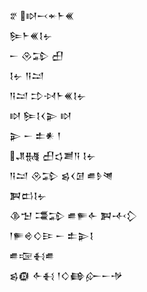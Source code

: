 <div class='block'>
<div class='line'>𒐐 𒊭𒁁𒄬𒈨𒌍</div>
<div class='line'>𒌉𒈨𒌍𒋙𒉡</div>
<div class='line'>𒀸 𒊮𒁉 𒌷</div>
<div class='line'>𒋙𒉡 𒀀𒁺</div>
<div class='line'>𒀀𒁺 𒄞𒀴𒈨𒌍𒋙𒉡</div>
<div class='line'>𒊭 𒌉𒋙𒌋𒉌 𒊭</div>
<div class='line'>𒉌 𒀸 𒉺𒀭 𒁹</div>
<div class='line'>𒂗𒉆 𒌷𒌓𒋢𒀀 𒋙𒉡</div>
<div class='line'>𒀀𒁺 𒊮𒁉 𒌗𒌋𒌆 𒌑𒊩𒇴</div>
<div class='line'>𒀉𒆗𒋙𒉡</div>
<div class='line'>𒆠𒈠 𒃮𒁉 𒌑𒊓𒅆 𒀉𒋾𒁷</div>
<div class='line'>𒁹𒊓𒄴𒄭𒄿 𒀸 𒉺𒉌𒋙</div>
<div class='line'>𒌑𒉘𒈬𒌑</div>
<div class='line'>𒌗𒁈 𒅆𒈬 𒁹𒄭𒂵𒅎𒀸𒋩</div>
</div>